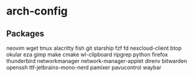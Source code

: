 # arch-config


## Packages
neovim
wget
tmux
alacritty
fish
git
starship
fzf
fd
nexcloud-client
btop
okular
eza
gimp
make
cmake
wl-clipboard
ripgrep
python
firefox
thunderbird
networkmanager
network-manager-applet
direnv
bitwarden
openssh
ttf-jetbrains-mono-nerd
pamixer
pavucontrol
waybar
